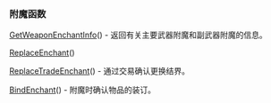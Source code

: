 ### 附魔函数

[GetWeaponEnchantInfo](https://wow.gamepedia.com/API_GetWeaponEnchantInfo)\(\) - 返回有关主要武器附魔和副武器附魔的信息。

[ReplaceEnchant](https://wow.gamepedia.com/API_ReplaceEnchant)\(\)

[ReplaceTradeEnchant](https://wow.gamepedia.com/API_ReplaceTradeEnchant)\(\) - 通过交易确认更换结界。

[BindEnchant](https://wow.gamepedia.com/API_BindEnchant)\(\) - 附魔时确认物品的装订。

